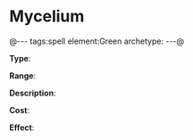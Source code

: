 # Mycelium

@---
tags:spell
element:Green
archetype:
---@

**Type**:


**Range**:

**Description**:


**Cost**:

**Effect**:
